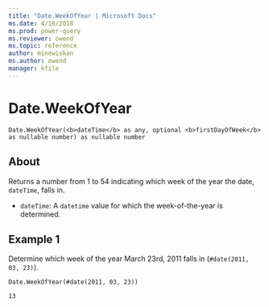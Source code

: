 ```yaml
---
title: "Date.WeekOfYear | Microsoft Docs"
ms.date: 4/16/2018
ms.prod: power-query
ms.reviewer: owend
ms.topic: reference
author: minewiskan
ms.author: owend
manager: kfile
---
```

# Date.WeekOfYear

  `Date.WeekOfYear(<b>dateTime</b> as any, optional <b>firstDayOfWeek</b> as nullable number) as nullable number`

## About 

Returns a number from 1 to 54 indicating which week of the year the date, `dateTime`, falls in. <ul> <li>`dateTime`: A `datetime` value for which the week-of-the-year is determined.</li> </ul>

## Example 1

Determine which week of the year March 23rd, 2011 falls in (`#date(2011, 03, 23)`).

`Date.WeekOfYear(#date(2011, 03, 23))`

`13`

